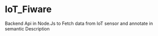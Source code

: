 # IoT_Fiware

Backend Api in Node.Js to Fetch data from IoT sensor and annotate in semantic Description
